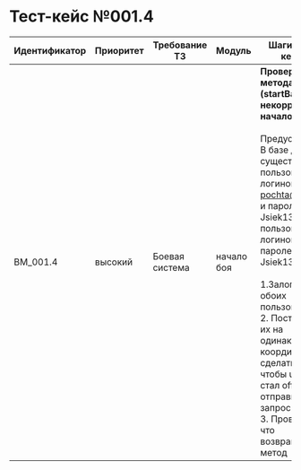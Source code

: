 # Тест-кейс №001.4


| Идентификатор | Приоритет |  Требование ТЗ  | Модуль | Шаги тест-кейса | Ожидаемый результат |
| ------ | ------ | ------ | ------ | ------ | ------ |
|     BM\_001.4   |  высокий  | Боевая система | начало боя| **Проверка метода (startBattle некорректное начало боя).** <br><br>   Предусловие: В базе данных существует пользователь с логином test-pochta@mail.ru и паролем Jsiek1325! и пользователь с логином opp и паролем Jsiek1325!<br><br> 1\.Залогинить обоих пользователей. <br>2\. Поставить их на одинаковые координаты, сделать так чтобы user2 стал offline и отправить запрос. <br>3\. Проверить что возвращает метод | Запрос успешен. Сервер ответил как требуется. Возвращается {"result":"ok","data":{false}}|

 

